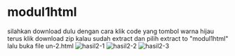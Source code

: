 # modul1html
silahkan download dulu dengan cara klik code yang tombol warna hijau terus klik download zip
kalau sudah extract dan pilih extract to "modul1html" lalu buka file un-2.html
![hasil2-1](https://user-images.githubusercontent.com/93502005/182588530-ac780f0f-46a0-488d-95e6-e6cbc81782ab.png)
![hasil2-2](https://user-images.githubusercontent.com/93502005/182588545-f1c24077-ae98-46ab-8f05-f17e9a8df651.png)
![hasil2-3](https://user-images.githubusercontent.com/93502005/182588551-0f076242-5fb2-4422-9fee-ad81b8ac475c.png)
